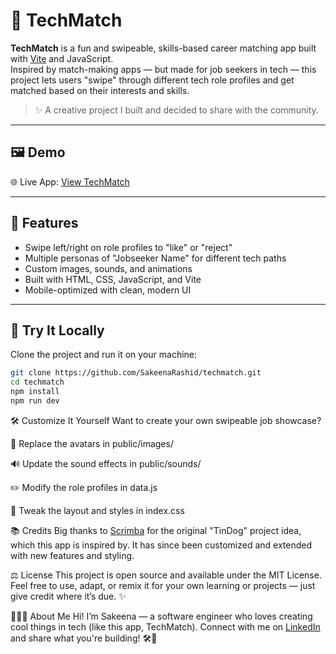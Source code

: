 # 💼 TechMatch

**TechMatch** is a fun and swipeable, skills-based career matching app built with [Vite](https://vitejs.dev/) and JavaScript.  
Inspired by match-making apps — but made for job seekers in tech — this project lets users "swipe" through different tech role profiles and get matched based on their interests and skills.

> ✨ A creative project I built and decided to share with the community.

---

## 🖼 Demo

🌐 Live App: [View TechMatch](https://tinyurl.com/tech-match)

---

## 🚀 Features

- Swipe left/right on role profiles to "like" or "reject"
- Multiple personas of "Jobseeker Name" for different tech paths
- Custom images, sounds, and animations
- Built with HTML, CSS, JavaScript, and Vite
- Mobile-optimized with clean, modern UI

---

## 🧪 Try It Locally

Clone the project and run it on your machine:

```bash
git clone https://github.com/SakeenaRashid/techmatch.git
cd techmatch
npm install
npm run dev
```

🛠 Customize It Yourself
Want to create your own swipeable job showcase?

🔁 Replace the avatars in public/images/

🔊 Update the sound effects in public/sounds/

✏️ Modify the role profiles in data.js

🎨 Tweak the layout and styles in index.css

📚 Credits 
Big thanks to [Scrimba](https://scrimba.com/) for the original "TinDog" project idea, which this app is inspired by. It has since been customized and extended with new features and styling.

⚖️ License
This project is open source and available under the MIT License.
Feel free to use, adapt, or remix it for your own learning or projects — just give credit where it’s due. ✨

👩🏽‍💻 About Me
Hi! I’m Sakeena — a software engineer who loves creating cool things in tech (like this app, TechMatch). 
Connect with me on [LinkedIn](https://www.linkedin.com/in/sakeenarashid/) and share what you're building! 🛠💖
